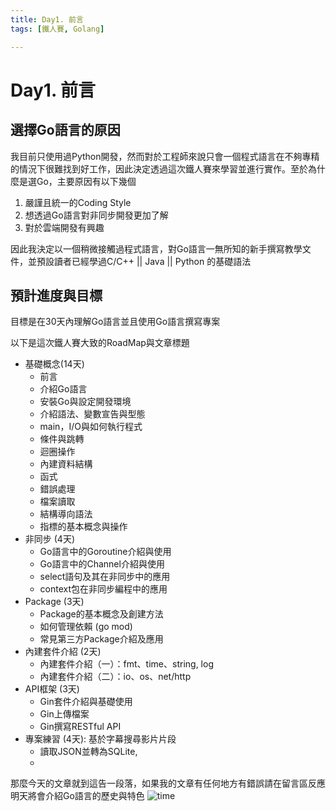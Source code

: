 ```yaml
---
title: Day1. 前言
tags: [鐵人賽, Golang]

---
```


# Day1. 前言
## 選擇Go語言的原因
我目前只使用過Python開發，然而對於工程師來說只會一個程式語言在不夠專精的情況下很難找到好工作，因此決定透過這次鐵人賽來學習並進行實作。至於為什麼是選Go，主要原因有以下幾個
1. 嚴謹且統一的Coding Style
2. 想透過Go語言對非同步開發更加了解
3. 對於雲端開發有興趣

因此我決定以一個稍微接觸過程式語言，對Go語言一無所知的新手撰寫教學文件，並預設讀者已經學過C/C++ || Java || Python 的基礎語法
## 預計進度與目標
目標是在30天內理解Go語言並且使用Go語言撰寫專案

以下是這次鐵人賽大致的RoadMap與文章標題
-  基礎概念(14天)
    - 前言
    - 介紹Go語言
    - 安裝Go與設定開發環境
    - 介紹語法、變數宣告與型態
    - main，I/O與如何執行程式
    - 條件與跳轉
    - 迴圈操作
    - 內建資料結構
    - 函式
    - 錯誤處理
    - 檔案讀取
    - 結構導向語法
    - 指標的基本概念與操作
- 非同步 (4天)
    - Go語言中的Goroutine介紹與使用
    - Go語言中的Channel介紹與使用
    - select語句及其在非同步中的應用
    - context包在非同步編程中的應用
- Package (3天)
	- Package的基本概念及創建方法
	- 如何管理依賴 (go mod)
	- 常見第三方Package介紹及應用
- 內建套件介紹 (2天)
	- 內建套件介紹（一）：fmt、time、string, log
	- 內建套件介紹（二）：io、os、net/http
- API框架 (3天)
    - Gin套件介紹與基礎使用
    - Gin上傳檔案
    - Gin撰寫RESTful API
- 專案練習 (4天): 基於字幕搜尋影片片段
    - 讀取JSON並轉為SQLite,
    - 
那麼今天的文章就到這告一段落，如果我的文章有任何地方有錯誤請在留言區反應
明天將會介紹Go語言的歷史與特色
![time](https://i.imgur.com/Hk7po4w.gif)
